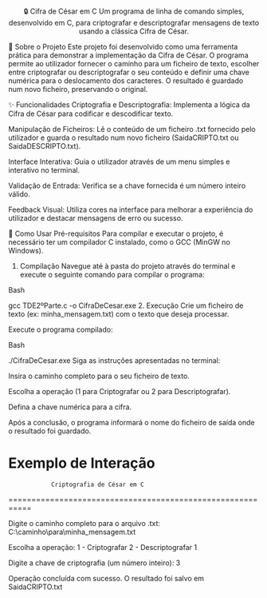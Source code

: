 <div align="center">

🔒 Cifra de César em C
Um programa de linha de comando simples, desenvolvido em C, para criptografar e descriptografar mensagens de texto usando a clássica Cifra de César.

</div>

📜 Sobre o Projeto
Este projeto foi desenvolvido como uma ferramenta prática para demonstrar a implementação da Cifra de César. O programa permite ao utilizador fornecer o caminho para um ficheiro de texto, escolher entre criptografar ou descriptografar o seu conteúdo e definir uma chave numérica para o deslocamento dos caracteres. O resultado é guardado num novo ficheiro, preservando o original.

✨ Funcionalidades
Criptografia e Descriptografia: Implementa a lógica da Cifra de César para codificar e descodificar texto.

Manipulação de Ficheiros: Lê o conteúdo de um ficheiro .txt fornecido pelo utilizador e guarda o resultado num novo ficheiro (SaidaCRIPTO.txt ou SaidaDESCRIPTO.txt).

Interface Interativa: Guia o utilizador através de um menu simples e interativo no terminal.

Validação de Entrada: Verifica se a chave fornecida é um número inteiro válido.

Feedback Visual: Utiliza cores na interface para melhorar a experiência do utilizador e destacar mensagens de erro ou sucesso.

🚀 Como Usar
Pré-requisitos
Para compilar e executar o projeto, é necessário ter um compilador C instalado, como o GCC (MinGW no Windows).

1. Compilação
Navegue até à pasta do projeto através do terminal e execute o seguinte comando para compilar o programa:

Bash

gcc TDE2ºParte.c -o CifraDeCesar.exe
2. Execução
Crie um ficheiro de texto (ex: minha_mensagem.txt) com o texto que deseja processar.

Execute o programa compilado:

Bash

./CifraDeCesar.exe
Siga as instruções apresentadas no terminal:

Insira o caminho completo para o seu ficheiro de texto.

Escolha a operação (1 para Criptografar ou 2 para Descriptografar).

Defina a chave numérica para a cifra.

Após a conclusão, o programa informará o nome do ficheiro de saída onde o resultado foi guardado.

Exemplo de Interação
===========================================================
                Criptografia de César em C
===========================================================

Digite o caminho completo para o arquivo .txt: C:\caminho\para\minha_mensagem.txt

Escolha a operação:
1 - Criptografar
2 - Descriptografar
1

Digite a chave de criptografia (um número inteiro): 3

Operação concluída com sucesso. O resultado foi salvo em SaidaCRIPTO.txt
